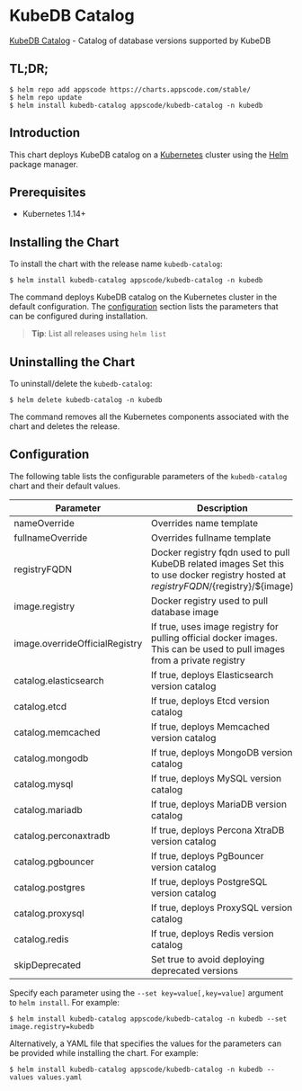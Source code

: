 # KubeDB Catalog

[KubeDB Catalog](https://github.com/kubedb) - Catalog of database versions supported by KubeDB

## TL;DR;

```console
$ helm repo add appscode https://charts.appscode.com/stable/
$ helm repo update
$ helm install kubedb-catalog appscode/kubedb-catalog -n kubedb
```

## Introduction

This chart deploys KubeDB catalog on a [Kubernetes](http://kubernetes.io) cluster using the [Helm](https://helm.sh) package manager.

## Prerequisites

- Kubernetes 1.14+

## Installing the Chart

To install the chart with the release name `kubedb-catalog`:

```console
$ helm install kubedb-catalog appscode/kubedb-catalog -n kubedb
```

The command deploys KubeDB catalog on the Kubernetes cluster in the default configuration. The [configuration](#configuration) section lists the parameters that can be configured during installation.

> **Tip**: List all releases using `helm list`

## Uninstalling the Chart

To uninstall/delete the `kubedb-catalog`:

```console
$ helm delete kubedb-catalog -n kubedb
```

The command removes all the Kubernetes components associated with the chart and deletes the release.

## Configuration

The following table lists the configurable parameters of the `kubedb-catalog` chart and their default values.

|           Parameter            |                                                              Description                                                               | Default  |
|--------------------------------|----------------------------------------------------------------------------------------------------------------------------------------|----------|
| nameOverride                   | Overrides name template                                                                                                                | `""`     |
| fullnameOverride               | Overrides fullname template                                                                                                            | `""`     |
| registryFQDN                   | Docker registry fqdn used to pull KubeDB related images Set this to use docker registry hosted at ${registryFQDN}/${registry}/${image} | `""`     |
| image.registry                 | Docker registry used to pull database image                                                                                            | `kubedb` |
| image.overrideOfficialRegistry | If true, uses image registry for pulling official docker images. This can be used to pull images from a private registry               | `false`  |
| catalog.elasticsearch          | If true, deploys Elasticsearch version catalog                                                                                         | `true`   |
| catalog.etcd                   | If true, deploys Etcd version catalog                                                                                                  | `true`   |
| catalog.memcached              | If true, deploys Memcached version catalog                                                                                             | `true`   |
| catalog.mongodb                | If true, deploys MongoDB version catalog                                                                                               | `true`   |
| catalog.mysql                  | If true, deploys MySQL version catalog                                                                                                 | `true`   |
| catalog.mariadb                | If true, deploys MariaDB version catalog                                                                                               | `true`   |
| catalog.perconaxtradb          | If true, deploys Percona XtraDB version catalog                                                                                        | `true`   |
| catalog.pgbouncer              | If true, deploys PgBouncer version catalog                                                                                             | `true`   |
| catalog.postgres               | If true, deploys PostgreSQL version catalog                                                                                            | `true`   |
| catalog.proxysql               | If true, deploys ProxySQL version catalog                                                                                              | `true`   |
| catalog.redis                  | If true, deploys Redis version catalog                                                                                                 | `true`   |
| skipDeprecated                 | Set true to avoid deploying deprecated versions                                                                                        | `true`   |


Specify each parameter using the `--set key=value[,key=value]` argument to `helm install`. For example:

```console
$ helm install kubedb-catalog appscode/kubedb-catalog -n kubedb --set image.registry=kubedb
```

Alternatively, a YAML file that specifies the values for the parameters can be provided while
installing the chart. For example:

```console
$ helm install kubedb-catalog appscode/kubedb-catalog -n kubedb --values values.yaml
```
